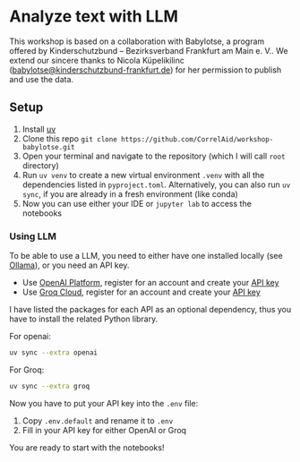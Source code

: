 # Analyze text with LLM

This workshop is based on a collaboration with Babylotse, a program offered by Kinderschutzbund –
Bezirksverband Frankfurt am Main e. V.. We extend our sincere thanks to Nicola Küpelikilinc (<babylotse@kinderschutzbund-frankfurt.de>) for her permission to publish and use the data.

## Setup

1. Install [uv](https://docs.astral.sh/uv/getting-started/installation/)
1. Clone this repo `git clone https://github.com/CorrelAid/workshop-babylotse.git`
1. Open your terminal and navigate to the repository (which I will call `root` directory)
1. Run `uv venv` to create a new virtual environment `.venv` with all the dependencies listed in `pyproject.toml`. Alternatively, you can also run `uv sync`, if you are already in a fresh environment (like conda)
1. Now you can use either your IDE or `jupyter lab` to access the notebooks

### Using LLM

To be able to use a LLM, you need to either have one installed locally (see [Ollama](https://ollama.com/)), or you need an API key.

- Use [OpenAI Platform](https://platform.openai.com/), register for an account and create your [API key](https://platform.openai.com/api-keys)
- Use [Groq Cloud](https://console.groq.com/login), register for an account and create your [API key](https://console.groq.com/keys)

I have listed the packages for each API as an optional dependency, thus you have to install the related Python library.

For openai:

```bash
uv sync --extra openai
```

For Groq:

```bash
uv sync --extra groq
```

Now you have to put your API key into the `.env` file:

1. Copy `.env.default` and rename it to `.env`
2. Fill in your API key for either OpenAI or Groq

You are ready to start with the notebooks!
